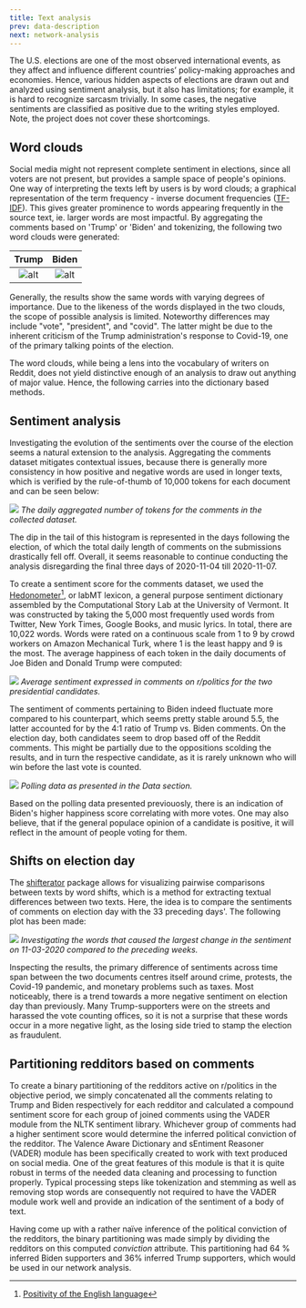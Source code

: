 ```yaml
---
title: Text analysis
prev: data-description
next: network-analysis
---
```


The U.S. elections are one of the most observed international events, as they affect and influence different countries’ policy-making approaches and economies. Hence, various hidden aspects of elections are drawn out and analyzed using sentiment analysis, but it also has limitations; for example, it is hard to recognize sarcasm trivially. In some cases, the negative sentiments are classified as positive due to the writing styles employed. Note, the project does not cover these shortcomings.

## Word clouds

Social media might not represent complete sentiment in elections, since all voters are not present, but provides a sample space of people's opinions. One way of interpreting the texts left by users is by word clouds; a graphical representation of the term frequency - inverse document frequencies ([TF-IDF](https://www.wikiwand.com/en/Tf%E2%80%93idf)). This gives greater prominence to words appearing frequently in the source text, ie. larger words are most impactful. By aggregating the comments based on 'Trump' or 'Biden' and tokenizing, the following two word clouds were generated:

Trump                      |  Biden
:-------------------------:|:-------------------------:
![alt](/images/WordCloud_Trump.png) | ![alt](/images/WordCloud_Biden.png)  


Generally, the results show the same words with varying degrees of importance. Due to the likeness of the words displayed in the two clouds, the scope of possible analysis is limited. Noteworthy differences may include "vote", "president", and "covid". The latter might be due to the inherent criticism of the Trump administration's response to Covid-19, one of the primary talking points of the election. 


The word clouds, while being a lens into the vocabulary of writers on Reddit, does not yield distinctive enough of an analysis to draw out anything of major value. Hence, the following carries into the dictionary based methods.

## Sentiment analysis

Investigating the evolution of the sentiments over the course of the election seems a natural extension to the analysis. Aggregating the comments dataset mitigates contextual issues, because there is generally more consistency in how positive and negative words are used in longer texts, which is verified by the rule-of-thumb of 10,000 tokens for each document and can be seen below:

![](/images/DailyDoc.png)
*The daily aggregated number of tokens for the comments in the collected dataset.*

The dip in the tail of this histogram is represented in the days following the election, of which the total daily length of comments on the submissions drastically fell off. Overall, it seems reasonable to continue conducting the analysis disregarding the final three days of 2020-11-04 till 2020-11-07. 

To create a sentiment score for the comments dataset, we used the [Hedonometer](https://hedonometer.org/words/labMT-en-v1/)[^1], or labMT lexicon, a general purpose sentiment dictionary assembled by the Computational Story Lab at the University of Vermont. It was constructed by taking the 5,000 most frequently used words from Twitter, New York Times, Google Books, and music lyrics. In total, there are 10,022 words. Words were rated on a continuous scale from 1 to 9 by crowd workers on Amazon Mechanical Turk, where 1 is the least happy and 9 is the most. The average happiness of each token in the daily documents of Joe Biden and Donald Trump were computed:

![](/images/Avghscore.png)
*Average sentiment expressed in comments on r/politics for the two presidential candidates.*

The sentiment of comments pertaining to Biden indeed fluctuate more compared to his counterpart, which seems pretty stable around 5.5, the latter accounted for by the 4:1 ratio of Trump vs. Biden comments. On the election day, both candidates seem to drop based off of the Reddit comments. This might be partially due to the oppositions scolding the results, and in turn the respective candidate, as it is rarely unknown who will win before the last vote is counted.

![](/images/polling_data.svg)
*Polling data as presented in the Data section.*

Based on the polling data presented previouosly, there is an indication of Biden's higher happiness score correlating with more votes. One may also believe, that if the general populace opinion of a candidate is positive, it will reflect in the amount of people voting for them.

## Shifts on election day
The [shifterator](https://github.com/ryanjgallagher/shifterator) package allows for visualizing pairwise comparisons between texts by word shifts, which is a method for extracting textual differences between two texts. Here, the idea is to compare the sentiments of comments on election day with the 33 preceding days'. The following plot has been made:

![](/images/shifteratorGraph.svg)
*Investigating the words that caused the largest change in the sentiment on 11-03-2020 compared to the preceding weeks.*

Inspecting the results, the primary difference of sentiments across time span between the two documents centres itself around crime, protests, the Covid-19 pandemic, and monetary problems such as taxes. Most noticeably, there is a trend towards a more negative sentiment on election day than previously. Many Trump-supporters were on the streets and harassed the vote counting offices, so it is not a surprise that these words occur in a more negative light, as the losing side tried to stamp the election as fraudulent.


## Partitioning redditors based on comments

To create a binary partitioning of the redditors active on r/politics in the objective period, we simply concatenated all the comments relating to Trump and Biden respectively for each redditor and calculated a compound sentiment score for each group of joined comments using the VADER module from the NLTK sentiment library. Whichever group of comments had a higher sentiment score would determine the inferred political conviction of the redditor. The Valence Aware Dictionary and sEntiment Reasoner (VADER) module has been specifically created to work with text produced on social media. One of the great features of this module is that it is quite robust in terms of the needed data cleaning and processing to function properly. Typical processing steps like tokenization and stemming as well as removing stop words are consequently not required to have the VADER module work well and provide an indication of the sentiment of a body of text. 

Having come up with a rather naïve inference of the political conviction of the redditors, the binary partitioning was made simply by dividing the redditors on this computed *conviction* attribute. This partitioning had 64 % inferred Biden supporters and 36% inferred Trump supporters, which would be used in our network analysis. 

[^1]: [Positivity of the English language](https://journals.plos.org/plosone/article?id=10.1371/journal.pone.0029484)